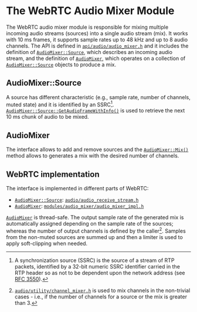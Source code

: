 <?% config.freshness.owner = 'alessiob' %?>
<?% config.freshness.reviewed = '2021-04-21' %?>

# The WebRTC Audio Mixer Module

The WebRTC audio mixer module is responsible for mixing multiple incoming audio
streams (sources) into a single audio stream (mix). It works with 10 ms frames,
it supports sample rates up to 48 kHz and up to 8 audio channels. The API is
defined in
[`api/audio/audio_mixer.h`](https://source.chromium.org/chromium/chromium/src/+/main:third_party/webrtc/api/audio/audio_mixer.h)
and it includes the definition of
[`AudioMixer::Source`](https://source.chromium.org/search?q=symbol:AudioMixer::Source%20file:third_party%2Fwebrtc%2Fapi%2Faudio%2Faudio_mixer.h),
which describes an incoming audio stream, and the definition of
[`AudioMixer`](https://source.chromium.org/search?q=symbol:AudioMixer%20file:third_party%2Fwebrtc%2Fapi%2Faudio%2Faudio_mixer.h),
which operates on a collection of
[`AudioMixer::Source`](https://source.chromium.org/search?q=symbol:AudioMixer::Source%20file:third_party%2Fwebrtc%2Fapi%2Faudio%2Faudio_mixer.h)
objects to produce a mix.

## AudioMixer::Source

A source has different characteristic (e.g., sample rate, number of channels,
muted state) and it is identified by an SSRC[^1].
[`AudioMixer::Source::GetAudioFrameWithInfo()`](https://source.chromium.org/search?q=symbol:AudioMixer::Source::GetAudioFrameWithInfo%20file:third_party%2Fwebrtc%2Fapi%2Faudio%2Faudio_mixer.h)
is used to retrieve the next 10 ms chunk of audio to be mixed.

[^1]: A synchronization source (SSRC) is the source of a stream of RTP packets,
    identified by a 32-bit numeric SSRC identifier carried in the RTP header
    so as not to be dependent upon the network address (see
    [RFC 3550](https://tools.ietf.org/html/rfc3550#section-3)).

## AudioMixer

The interface allows to add and remove sources and the
[`AudioMixer::Mix()`](https://source.chromium.org/search?q=symbol:AudioMixer::Mix%20file:third_party%2Fwebrtc%2Fapi%2Faudio%2Faudio_mixer.h)
method allows to generates a mix with the desired number of channels.

## WebRTC implementation

The interface is implemented in different parts of WebRTC:

*   [`AudioMixer::Source`](https://source.chromium.org/search?q=symbol:AudioMixer::Source%20file:third_party%2Fwebrtc%2Fapi%2Faudio%2Faudio_mixer.h):
    [`audio/audio_receive_stream.h`](https://source.chromium.org/chromium/chromium/src/+/main:third_party/webrtc/audio/audio_receive_stream.h)
*   [`AudioMixer`](https://source.chromium.org/search?q=symbol:AudioMixer%20file:third_party%2Fwebrtc%2Fapi%2Faudio%2Faudio_mixer.h):
    [`modules/audio_mixer/audio_mixer_impl.h`](https://source.chromium.org/chromium/chromium/src/+/main:third_party/webrtc/modules/audio_mixer/audio_mixer_impl.h)

[`AudioMixer`](https://source.chromium.org/search?q=symbol:AudioMixer%20file:third_party%2Fwebrtc%2Fapi%2Faudio%2Faudio_mixer.h)
is thread-safe. The output sample rate of the generated mix is automatically
assigned depending on the sample rate of the sources; whereas the number of
output channels is defined by the caller[^2]. Samples from the non-muted sources
are summed up and then a limiter is used to apply soft-clipping when needed.

[^2]: [`audio/utility/channel_mixer.h`](https://source.chromium.org/chromium/chromium/src/+/main:third_party/webrtc/audio/utility/channel_mixer.h)
    is used to mix channels in the non-trivial cases - i.e., if the number of
    channels for a source or the mix is greater than 3.
